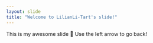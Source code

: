 ```yaml
---
layout: slide
title: "Welcome to LilianLi-Tart's slide!"
---
```

This is my awesome slide :tada:
Use the left arrow to go back!
